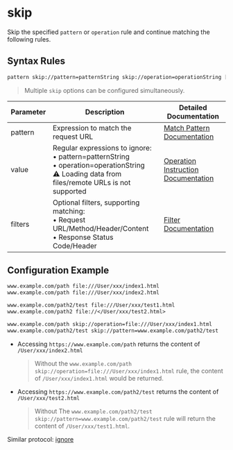 # skip
Skip the specified `pattern` or `operation` rule and continue matching the following rules.

## Syntax Rules
``` txt
pattern skip://pattern=patternString skip://operation=operationString [filters...]
```
> Multiple `skip` options can be configured simultaneously.

| Parameter | Description | Detailed Documentation |
| ------- | ------------------------------------------------------------ | ------------------------- |
| pattern | Expression to match the request URL | [Match Pattern Documentation](./pattern) |
| value | Regular expressions to ignore: <br/>• pattern=patternString<br/>• operation=operationString<br/> ⚠️ Loading data from files/remote URLs is not supported | [Operation Instruction Documentation](./operation) |
| filters | Optional filters, supporting matching: <br/>• Request URL/Method/Header/Content<br/>• Response Status Code/Header | [Filter Documentation](./filters) |

## Configuration Example
``` txt
www.example.com/path file:///User/xxx/index1.html
www.example.com/path file:///User/xxx/index2.html

www.example.com/path2/test file:///User/xxx/test1.html
www.example.com/path2 file://</User/xxx/test2.html>

www.example.com/path skip://operation=file:///User/xxx/index1.html
www.example.com/path2/test skip://pattern=www.example.com/path2/test
```

- Accessing `https://www.example.com/path` returns the content of `/User/xxx/index2.html`
    > Without the `www.example.com/path skip://operation=file:///User/xxx/index1.html` rule, the content of `/User/xxx/index1.html` would be returned.
- Accessing `https://www.example.com/path2/test` returns the content of `/User/xxx/test2.html`
    > Without The `www.example.com/path2/test skip://pattern=www.example.com/path2/test` rule will return the content of `/User/xxx/test1.html`.

Similar protocol: [ignore](./ignore)
